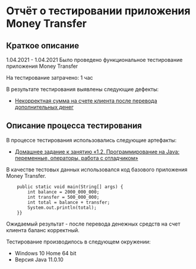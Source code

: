 # Отчёт о тестировании приложения Money Transfer

## Краткое описание

1.04.2021 - 1.04.2021 Было проведено функциональное тестирование приложения Money Transfer

На тестирование затрачено: 1 час

В результате тестирования выявлены следующие дефекты:
* [Некорректная сумма на счете клиента после перевода дополнительных денег](https://github.com/Aleks4404/Money_Transfer/issues/1)


## Описание процесса тестирования

В процессе тестирования использовались следующие артефакты:
* [Домашнее задание к занятию «1.2. Программирование на Java: переменные, операторы, работа с отладчиком»](https://github.com/netology-code/javaqa-homeworks/tree/master/programming)

В качестве тестовых данных использовался код базового приложения Money Transfer. 

```public class Main {
    public static void main(String[] args) {
        int balance = 2000_000_000;
        int transfer = 500_000_000;
        int total = balance + transfer;
        System.out.println(total);
    }}
```
Ожидаемый результат - после перевода денежных средств на счет клиента баланс корректный.

Тестирование производилось в следующем окружении:
* Windows 10 Home 64 bit
* Версия Java 11.0.10
